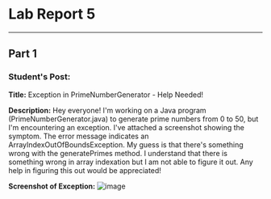# Lab Report 5
---

## Part 1

### Student's Post:
**Title:** Exception in PrimeNumberGenerator - Help Needed!

**Description:** Hey everyone! I'm working on a Java program (PrimeNumberGenerator.java) to generate prime numbers from 0 to 50, but I'm encountering an exception. I've attached a screenshot showing the symptom. The error message indicates an ArrayIndexOutOfBoundsException. My guess is that there's something wrong with the generatePrimes method. I understand that there is something wrong in array indexation but I am not able to figure it out. Any help in figuring this out would be appreciated!

**Screenshot of Exception:**
![image](https://github.com/gjaroli04/cse15l-lab-reports/assets/146787965/b157a5ac-20fa-469d-9c7d-e307da53abe9)

